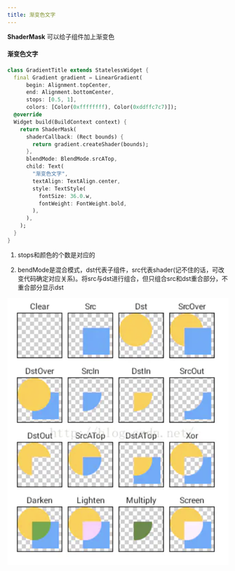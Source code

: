 ```yaml
---
title: 渐变色文字
---
```


**ShaderMask** 可以给子组件加上渐变色

#### 渐变色文字

```dart
class GradientTitle extends StatelessWidget {
  final Gradient gradient = LinearGradient(
      begin: Alignment.topCenter,
      end: Alignment.bottomCenter,
      stops: [0.5, 1],
      colors: [Color(0xffffffff), Color(0xddffc7c7)]);
  @override
  Widget build(BuildContext context) {
    return ShaderMask(
      shaderCallback: (Rect bounds) {
        return gradient.createShader(bounds);
      },
      blendMode: BlendMode.srcATop,
      child: Text(
        "渐变色文字",
        textAlign: TextAlign.center,
        style: TextStyle(
          fontSize: 36.0.w,
          fontWeight: FontWeight.bold,
        ),
      ),
    );
  }
}
```

1. stops和颜色的个数是对应的

2. bendMode是混合模式，dst代表子组件，src代表shader(记不住的话，可改变代码确定对应关系)。将src与dst进行组合，但只组合src和dst重合部分，不重合部分显示dst

![image-20210310095228417](images/image-20210310095228417.png)

